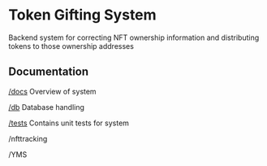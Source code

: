 # Token Gifting System
Backend system for correcting NFT ownership information and distributing tokens to those ownership addresses  

## Documentation 

[/docs](./doc/tgs.md) Overview of system

[/db](./doc/db.md) Database handling 

[/tests](./doc/test.md) Contains unit tests for system



/nfttracking

/YMS

